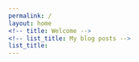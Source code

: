 ```yaml
---
permalink: /
layout: home
<!-- title: Welcome -->
<!-- list_title: My blog posts -->
list_title: 
---
```

